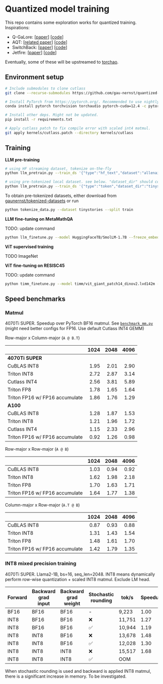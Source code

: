 # Quantized model training

This repo contains some exploration works for quantized training. Inspirations:

- Q-GaLore: [[paper](https://arxiv.org/abs/2407.08296)] [[code](https://github.com/VITA-Group/Q-GaLore)]
- AQT: [[related paper](https://arxiv.org/abs/2105.03536)] [[code](https://github.com/google/aqt)]
- SwitchBack: [[paper](https://openreview.net/forum?id=sqqASmpA2R)] [[code](https://github.com/bitsandbytes-foundation/bitsandbytes/blob/main/bitsandbytes/nn/triton_based_modules.py)]
- Jetfire: [[paper](https://arxiv.org/abs/2403.12422)] [[code](https://github.com/thu-ml/Jetfire-INT8Training)]

Eventually, some of these will be upstreamed to [torchao](https://github.com/pytorch/ao).

## Environment setup

```bash
# Include submodules to clone cutlass
git clone --recurse-submodules https://github.com/gau-nernst/quantized-training

# Install PyTorch from https://pytorch.org/. Recommended to use nightly version.
conda install pytorch torchvision torchaudio pytorch-cuda=12.4 -c pytorch-nightly -c nvidia

# Install other deps. Might not be updated.
pip install -r requirements.txt

# Apply cutlass patch to fix compile error with scaled int4 matmul.
git apply kernels/cutlass.patch --directory kernels/cutlass
```

## Training

**LLM pre-training**

```bash
# using HF streaming dataset, tokenize on-the-fly
python llm_pretrain.py --train_ds '{"type":"hf_text","dataset":"allenai/c4","subset":"en","split":"train","tokenizer":"llama2"}' --seed 2024

# using pre-tokenized local dataset. see below. "dataset_dir" should contain .bin files
python llm_pretrain.py --train_ds '{"type":"token","dataset_dir":"tinystories_train"}' --seed 2024
```

To obtain pre-tokenized datasets, either download from [gaunernst/tokenized-datasets](https://huggingface.co/datasets/gaunernst/tokenized-datasets) or run

```bash
python tokenize_data.py --dataset tinystories --split train
```

**LLM fine-tuning on MetaMathQA**

TODO: update command

```bash
python llm_finetune.py --model HuggingFaceTB/SmolLM-1.7B --freeze_embedding_layer --batch_size 4 --n_steps 100_000 --ckpt_interval 10_000 --seed 2024 --compile
```

**ViT supervised training**

TODO ImageNet

**ViT fine-tuning on RESISC45**

TODO: update command

```bash
python timm_finetune.py --model timm/vit_giant_patch14_dinov2.lvd142m --n_epochs 2 --batch_size 64 --model_kwargs '{"img_size":224}' --seed 2024 --compile
```

## Speed benchmarks

### Matmul

4070Ti SUPER. Speedup over PyTorch BF16 matmul. See [`benchmark_mm.py`](benchmark_mm.py) (might need better configs for FP16. Use default Cutlass INT4 GEMM)

Row-major x Column-major (`A @ B.T`)

|                                |   1024 |   2048 |   4096 |
|:-------------------------------|-------:|-------:|-------:|
| **4070Ti SUPER**
| CuBLAS INT8                    |   1.95 |   2.01 |   2.90 |
| Triton INT8                    |   2.72 |   2.87 |   3.14 |
| Cutlass INT4                   |   2.56 |   3.81 |   5.89 |
| Triton FP8                     |   1.78 |   1.65 |   1.64 |
| Triton FP16 w/ FP16 accumulate |   1.86 |   1.76 |   1.29 |
| **A100**
| CuBLAS INT8                    |   1.28 |   1.87 |   1.53 |
| Triton INT8                    |   1.21 |   1.96 |   1.72 |
| Cutlass INT4                   |   1.15 |   2.33 |   2.96 |
| Triton FP16 w/ FP16 accumulate |   0.92 |   1.26 |   0.98 |

Row-major x Row-major (`A @ B`)

|                                |   1024 |   2048 |   4096 |
|:-------------------------------|-------:|-------:|-------:|
| CuBLAS INT8                    |   1.03 |   0.94 |   0.92 |
| Triton INT8                    |   1.62 |   1.98 |   2.18 |
| Triton FP8                     |   1.70 |   1.63 |   1.71 |
| Triton FP16 w/ FP16 accumulate |   1.64 |   1.77 |   1.38 |

Column-major x Row-major (`A.T @ B`)

|                                |   1024 |   2048 |   4096 |
|:-------------------------------|-------:|-------:|-------:|
| CuBLAS INT8                    |   0.87 |   0.93 |   0.88 |
| Triton INT8                    |   1.31 |   1.43 |   1.54 |
| Triton FP8                     |   1.48 |   1.61 |   1.70 |
| Triton FP16 w/ FP16 accumulate |   1.42 |   1.79 |   1.35 |

### INT8 mixed precision training

4070Ti SUPER. Llama2-1B, bs=16, seq_len=2048. INT8 means dynamically perform row-wise quantization + scaled INT8 matmul. Exclude LM head.

Forward | Backward grad input | Backward grad weight | Stochastic rounding | tok/s  | Speedup
--------|---------------------|----------------------|---------------------|--------|--------
BF16    | BF16                | BF16                 | -                   |  9,223 | 1.00
INT8    | BF16                | BF16                 | ❌                  | 11,751 | 1.27
INT8    | BF16                | BF16                 | ✅                  | 10,944 | 1.19
INT8    | INT8                | BF16                 | ❌                  | 13,678 | 1.48
INT8    | INT8                | BF16                 | ✅                  | 12,028 | 1.30
INT8    | INT8                | INT8                 | ❌                  | 15,517 | 1.68
INT8    | INT8                | INT8                 | ✅                  | OOM

When stochastic rounding is used and backward is applied INT8 matmul, there is a significant increase in memory. To be investigated.
